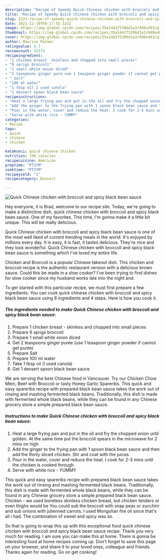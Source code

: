 ```yaml
---
description: "Recipe of Speedy Quick Chinese chicken with broccoli and spicy black bean sauce"
title: "Recipe of Speedy Quick Chinese chicken with broccoli and spicy black bean sauce"
slug: 2223-recipe-of-speedy-quick-chinese-chicken-with-broccoli-and-spicy-black-bean-sauce
date: 2021-12-19T09:17:55.521Z
image: https://img-global.cpcdn.com/recipes/35a1442f5396d1a3/680x482cq70/quick-chinese-chicken-with-broccoli-and-spicy-black-bean-sauce-recipe-main-photo.jpg
thumbnail: https://img-global.cpcdn.com/recipes/35a1442f5396d1a3/680x482cq70/quick-chinese-chicken-with-broccoli-and-spicy-black-bean-sauce-recipe-main-photo.jpg
cover: https://img-global.cpcdn.com/recipes/35a1442f5396d1a3/680x482cq70/quick-chinese-chicken-with-broccoli-and-spicy-black-bean-sauce-recipe-main-photo.jpg
author: Maurice Palmer
ratingvalue: 4.7
reviewcount: 32173
recipeingredient:
- "1 chicken breast  skinless and chopped into small pieces"
- "6 sprigs broccoli"
- "1 small white onion diced"
- "2 teaspoons ginger pure use 1 teaspoon ginger powder if cannot get pure"
- " Salt"
- "100 ml water"
- "1 tbsp oil I used canola"
- "1 dessert spoon black bean sauce"
recipeinstructions:
- "Heat a large frying pan and put in the oil and fry the chopped onion until golden. At the same time put the broccoli spears in the microwave for 2 mins on high"
- "Add the ginger to the frying pan with 1 spoon black bean sauce and then add the thinly sliced chicken. Stir and coat with the juices."
- "Pour in the water, cover and reduce the heat. I cook for 2-3 mins until the chicken is cooked through."
- "Serve with white rice - YUMMY"
categories:
- Recipe
tags:
- quick
- chinese
- chicken

katakunci: quick chinese chicken 
nutrition: 130 calories
recipecuisine: American
preptime: "PT37M"
cooktime: "PT37M"
recipeyield: "1"
recipecategory: Dessert

---
```



![Quick Chinese chicken with broccoli and spicy black bean sauce](https://img-global.cpcdn.com/recipes/35a1442f5396d1a3/680x482cq70/quick-chinese-chicken-with-broccoli-and-spicy-black-bean-sauce-recipe-main-photo.jpg)

Hey everyone, it is Brad, welcome to our recipe site. Today, we're going to make a distinctive dish, quick chinese chicken with broccoli and spicy black bean sauce. One of my favorites. This time, I'm gonna make it a little bit unique. This will be really delicious.

Quick Chinese chicken with broccoli and spicy black bean sauce is one of the most well liked of current trending meals in the world. It's enjoyed by millions every day. It is easy, it is fast, it tastes delicious. They're nice and they look wonderful. Quick Chinese chicken with broccoli and spicy black bean sauce is something which I've loved my entire life.

Chicken and Broccoli is a popular Chinese takeout dish. This chicken and broccoli recipe is the authentic restaurant version with a delicious brown sauce. Could this be made in a slow cooker? I&#39;ve been trying to find dishes for slow cooker since my husband works late into the night and.


To get started with this particular recipe, we must first prepare a few ingredients. You can cook quick chinese chicken with broccoli and spicy black bean sauce using 8 ingredients and 4 steps. Here is how you cook it.

<!--inarticleads1-->

##### The ingredients needed to make Quick Chinese chicken with broccoli and spicy black bean sauce:

1. Prepare 1 chicken breast - skinless and chopped into small pieces
1. Prepare 6 sprigs broccoli
1. Prepare 1 small white onion diced
1. Get 2 teaspoons ginger purée (use 1 teaspoon ginger powder if cannot get purée)
1. Prepare  Salt
1. Prepare 100 ml water
1. Take 1 tbsp oil (I used canola)
1. Get 1 dessert spoon black bean sauce


We are serving the best Chinese food in Vancouver. Try our Chicken Chow Mein, Beef with Broccoli or tasty Honey Garlic Spareribs. This quick and easy spareribs recipe with prepared black bean sauce takes the work out of rinsing and mashing fermented black beans. Traditionally, this dish is made with fermented whole black beans, while they can be found in any Chinese grocery store a simple prepared black bean sauce. 

<!--inarticleads2-->

##### Instructions to make Quick Chinese chicken with broccoli and spicy black bean sauce:

1. Heat a large frying pan and put in the oil and fry the chopped onion until golden. At the same time put the broccoli spears in the microwave for 2 mins on high
1. Add the ginger to the frying pan with 1 spoon black bean sauce and then add the thinly sliced chicken. Stir and coat with the juices.
1. Pour in the water, cover and reduce the heat. I cook for 2-3 mins until the chicken is cooked through.
1. Serve with white rice - YUMMY


This quick and easy spareribs recipe with prepared black bean sauce takes the work out of rinsing and mashing fermented black beans. Traditionally, this dish is made with fermented whole black beans, while they can be found in any Chinese grocery store a simple prepared black bean sauce. Chicken - we used boneless skinless chicken breast, but chicken tenders or even thighs would be You could sub the broccoli with snap peas or zucchini and sub onions with julienned carrots. I used Mongolian fire oil since that&#39;s all i had. The combination of sweet and spicy was so. 

So that is going to wrap this up with this exceptional food quick chinese chicken with broccoli and spicy black bean sauce recipe. Thank you very much for reading. I am sure you can make this at home. There is gonna be interesting food at home recipes coming up. Don't forget to save this page on your browser, and share it to your loved ones, colleague and friends. Thanks again for reading. Go on get cooking!

